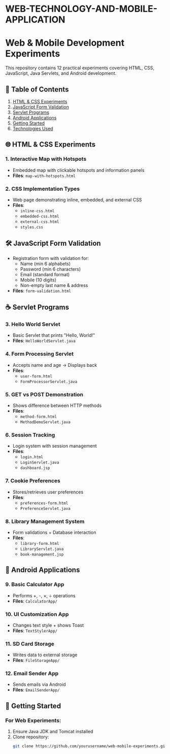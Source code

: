 # WEB-TECHNOLOGY-AND-MOBILE-APPLICATION
# Web & Mobile Development Experiments

This repository contains 12 practical experiments covering HTML, CSS, JavaScript, Java Servlets, and Android development.

## 📌 Table of Contents
1. [HTML & CSS Experiments](#-html--css-experiments)
2. [JavaScript Form Validation](#-javascript-form-validation)
3. [Servlet Programs](#-servlet-programs)
4. [Android Applications](#-android-applications)
5. [Getting Started](#-getting-started)
6. [Technologies Used](#-technologies-used)

## 🌐 HTML & CSS Experiments

### 1. Interactive Map with Hotspots
- Embedded map with clickable hotspots and information panels
- **Files**: `map-with-hotspots.html`

### 2. CSS Implementation Types
- Web page demonstrating inline, embedded, and external CSS
- **Files**: 
  - `inline-css.html`
  - `embedded-css.html`
  - `external-css.html` 
  - `styles.css`

## 🛠️ JavaScript Form Validation
- Registration form with validation for:
  - Name (min 6 alphabets)
  - Password (min 6 characters)
  - Email (standard format)
  - Mobile (10 digits)
  - Non-empty last name & address
- **Files**: `form-validation.html`

## ☕ Servlet Programs

### 3. Hello World Servlet
- Basic Servlet that prints "Hello, World!"
- **Files**: `HelloWorldServlet.java`

### 4. Form Processing Servlet
- Accepts name and age → Displays back
- **Files**: 
  - `user-form.html`
  - `FormProcessorServlet.java`

### 5. GET vs POST Demonstration
- Shows difference between HTTP methods
- **Files**: 
  - `method-form.html`
  - `MethodDemoServlet.java`

### 6. Session Tracking
- Login system with session management
- **Files**: 
  - `login.html`
  - `LoginServlet.java`
  - `dashboard.jsp`

### 7. Cookie Preferences
- Stores/retrieves user preferences
- **Files**: 
  - `preferences-form.html`
  - `PreferenceServlet.java`

### 8. Library Management System
- Form validations + Database interaction
- **Files**: 
  - `library-form.html`
  - `LibraryServlet.java`
  - `book-management.jsp`

## 📱 Android Applications

### 9. Basic Calculator App
- Performs +, -, ×, ÷ operations
- **Files**: `CalculatorApp/`

### 10. UI Customization App
- Changes text style + shows Toast
- **Files**: `TextStylerApp/`

### 11. SD Card Storage
- Writes data to external storage
- **Files**: `FileStorageApp/`

### 12. Email Sender App
- Sends emails via Android
- **Files**: `EmailSenderApp/`

## 🚀 Getting Started

### For Web Experiments:
1. Ensure Java JDK and Tomcat installed
2. Clone repository:
   ```bash
   git clone https://github.com/yourusername/web-mobile-experiments.git
